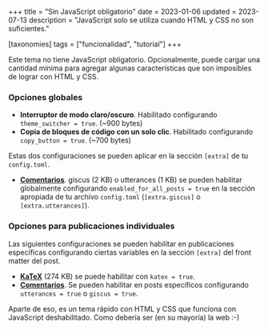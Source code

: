 +++
title = "Sin JavaScript obligatorio"
date = 2023-01-06
updated = 2023-07-13
description = "JavaScript solo se utiliza cuando HTML y CSS no son suficientes."

[taxonomies]
tags = ["funcionalidad", "tutorial"]
+++

Este tema no tiene JavaScript obligatorio. Opcionalmente, puede cargar una cantidad mínima para agregar algunas características que son imposibles de lograr con HTML y CSS.

### Opciones globales

- **Interruptor de modo claro/oscuro**. Habilitado configurando `theme_switcher = true`. (~900 bytes)
- **Copia de bloques de código con un solo clic**. Habilitado configurando `copy_button = true`. (~700 bytes)

Estas dos configuraciones se pueden aplicar en la sección `[extra]` de tu `config.toml`.

- [**Comentarios**](@/blog/comments.es.md). giscus (2 KB) o utterances (1 KB) se pueden habilitar globalmente configurando `enabled_for_all_posts = true` en la sección apropiada de tu archivo `config.toml` (`[extra.giscus]` o `[extra.utterances]`).

### Opciones para publicaciones individuales

Las siguientes configuraciones se pueden habilitar en publicaciones específicas configurando ciertas variables en la sección `[extra]` del front matter del post.

- [**KaTeX**](@/blog/markdown.es.md#katex) (274 KB) se puede habilitar con `katex = true`.
- [**Comentarios**](@/blog/comments.es.md). Se pueden habilitar en posts específicos configurando `utterances = true` o `giscus = true`.

Aparte de eso, es un tema rápido con HTML y CSS que funciona con JavaScript deshabilitado. Como debería ser (en su mayoría) la web :-)
